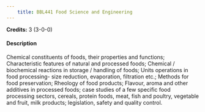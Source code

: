 ```yaml
---
    title: BBL441 Food Science and Engineering
---
```

**Credits:** 3 (3-0-0)



#### Description 
Chemical constituents of foods, their properties and functions; Characteristic features of natural and processed foods; Chemical / biochemical reactions in storage / handling of foods; Units operations in food processing- size reduction, evaporation, filtration etc.; Methods for food preservation; Rheology of food products; Flavour, aroma and other additives in processed foods; case studies of a few specific food processing sectors, cereals, protein foods, meat, fish and poultry, vegetable and fruit, milk products; legislation, safety and quality control.